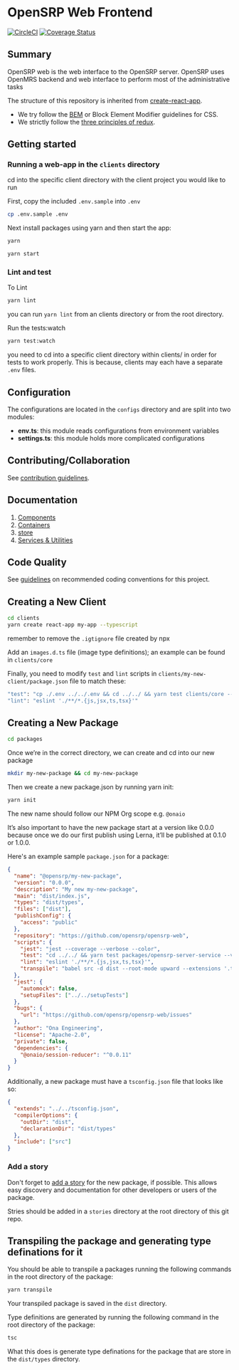 # OpenSRP Web Frontend

[![CircleCI](https://circleci.com/gh/OpenSRP/opensrp-web.svg?style=svg)](https://circleci.com/gh/OpenSRP/opensrp-web)
[![Coverage Status](https://coveralls.io/repos/github/OpenSRP/opensrp-web/badge.svg?branch=master)](https://coveralls.io/github/OpenSRP/opensrp-web?branch=master)

## Summary

OpenSRP web is the web interface to the OpenSRP server. OpenSRP uses OpenMRS backend and web interface to perform most of the administrative tasks

The structure of this repository is inherited from [create-react-app](https://github.com/facebook/create-react-app).

- We try follow the [BEM](https://en.bem.info/methodology/quick-start/) or Block Element Modifier guidelines for CSS.
- We strictly follow the [three principles of redux](https://redux.js.org/introduction/three-principles).

## Getting started

### Running a web-app in the `clients` directory

cd into the specific client directory with the client project you would like to run

First, copy the included `.env.sample` into `.env`

```sh
cp .env.sample .env
```

Next install packages using yarn and then start the app:

```sh
yarn

yarn start
```

### Lint and test

To Lint

```sh
yarn lint
```

you can run `yarn lint` from an clients directory or from the root directory.

Run the tests:watch

```sh
yarn test:watch
```

you need to cd into a specific client directory within clients/ in order for tests to work properly.
This is because, clients may each have a separate `.env` files.

## Configuration

The configurations are located in the `configs` directory and are split into two modules:

- **env.ts**: this module reads configurations from environment variables
- **settings.ts**: this module holds more complicated configurations

## Contributing/Collaboration

See [contribution guidelines](https://github.com/OpenSRP/opensrp-web/blob/docs/docs/contributing.md).

## Documentation

1. [Components](docs/Architecture/components.md)
2. [Containers](docs/Architecture/containers.md)
3. [store](docs/Architecture/store.md)
4. [Services & Utilities](docs/Architecture/services_utilities.md)

## Code Quality

See [guidelines](docs/codeQuality.md) on recommended coding conventions for this project.

## Creating a New Client

```sh
cd clients
yarn create react-app my-app --typescript
```

remember to remove the `.igtignore` file created by npx

Add an `images.d.ts` file (image type definitions); an example can be found in `clients/core`

Finally, you need to modify `test` and `lint` scripts in `clients/my-new-client/package.json` file to match these:

```sh
"test": "cp ./.env ../../.env && cd ../../ && yarn test clients/core --verbose --collectCoverage=true && cd clients/core",,
"lint": "eslint './**/*.{js,jsx,ts,tsx}'"
```

## Creating a New Package

```sh
cd packages
```

Once we’re in the correct directory, we can create and cd into our new package

```sh
mkdir my-new-package && cd my-new-package
```

Then we create a new package.json by running yarn init:

```sh
yarn init
```

The new name should follow our NPM Org scope e.g. `@onaio`

It’s also important to have the new package start at a version like 0.0.0 because once we do our first publish using Lerna, it’ll be published at 0.1.0 or 1.0.0.

Here's an example sample `package.json` for a package:

```json
{
  "name": "@opensrp/my-new-package",
  "version": "0.0.0",
  "description": "My new my-new-package",
  "main": "dist/index.js",
  "types": "dist/types",
  "files": ["dist"],
  "publishConfig": {
    "access": "public"
  },
  "repository": "https://github.com/opensrp/opensrp-web",
  "scripts": {
    "jest": "jest --coverage --verbose --color",
    "test": "cd ../../ && yarn test packages/opensrp-server-service --verbose --collectCoverage=true && cd packages/opensrp-server-service",
    "lint": "eslint './**/*.{js,jsx,ts,tsx}'",
    "transpile": "babel src -d dist --root-mode upward --extensions '.ts,.tsx' --ignore '**/*.test.ts,**/*.test.tsx,**/tests,**/__tests__'"
  },
  "jest": {
    "automock": false,
    "setupFiles": ["../../setupTests"]
  },
  "bugs": {
    "url": "https://github.com/opensrp/opensrp-web/issues"
  },
  "author": "Ona Engineering",
  "license": "Apache-2.0",
  "private": false,
  "dependencies": {
    "@onaio/session-reducer": "^0.0.11"
  }
}
```

Additionally, a new package must have a `tsconfig.json` file that looks like so:

```json
{
  "extends": "../../tsconfig.json",
  "compilerOptions": {
    "outDir": "dist",
    "declarationDir": "dist/types"
  },
  "include": ["src"]
}
```

### Add a story

Don't forget to [add a story](https://storybook.js.org/docs/basics/writing-stories/) for the new package, if possible. This allows easy discovery and documentation for other developers or users of the package.

Stries should be added in a `stories` directory at the root directory of this git repo.

## Transpiling the package and generating type definations for it

You should be able to transpile a packages running the following commands in the root directory of the package:

```sh
yarn transpile
```

Your transpiled package is saved in the `dist` directory.

Type definitions are generated by running the following command in the root directory of the package:

```sh
tsc
```

What this does is generate type definations for the package that are store in the `dist/types` directory.
